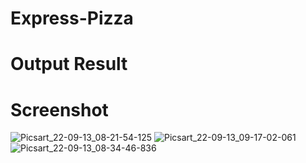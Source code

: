 # Express-Pizza
# Output Result
# Screenshot
![Picsart_22-09-13_08-21-54-125](https://user-images.githubusercontent.com/112925756/189799170-89be050c-f47e-4867-a645-0f4a070a4e5e.jpg)
![Picsart_22-09-13_09-17-02-061](https://user-images.githubusercontent.com/112925756/189803267-08d29855-ab72-439e-836c-43470dd78669.jpg)
![Picsart_22-09-13_08-34-46-836](https://user-images.githubusercontent.com/112925756/189803408-616a9f8a-61be-462f-91d3-5f99d826bc41.jpg)





